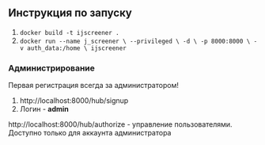 ## Инструкция по запуску

1) `docker build -t ijscreener .`
2) `docker run --name j_screener \
           --privileged \
           -d \
           -p 8000:8000 \
           -v auth_data:/home \
           ijscreener`

### Администрирование
Первая регистрация всегда за администратором!
1) http://localhost:8000/hub/signup
2) Логин - **admin**

http://localhost:8000/hub/authorize - управление пользователями. Доступно только для аккаунта администратора
